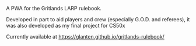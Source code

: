 A PWA for the Gritlands LARP rulebook.

Developed in part to aid players and crew (especially G.O.D. and referees), it was also developed as my final project for CS50x

Currently available at https://glanten.github.io/gritlands-rulebook/
